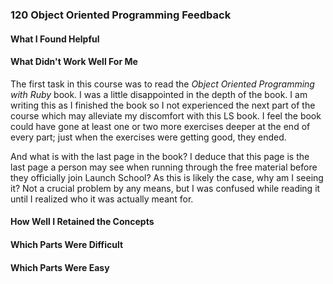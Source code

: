### **120 Object Oriented Programming Feedback**
#### **What I Found Helpful**

#### **What Didn't Work Well For Me**
The first task in this course was to read the _Object Oriented Programming with Ruby_ book. I was a little disappointed in the depth of the book. I am writing this as I finished the book so I not experienced the next part of the course which may alleviate my discomfort with this LS book. I feel the book could have gone at least one or two more exercises deeper at the end of every part; just when the exercises were getting good, they ended.

And what is with the last page in the book? I deduce that this page is the last page a person may see when running through the free material before they officially join Launch School? As this is likely the case, why am I seeing it? Not a crucial problem by any means, but I was confused while reading it until I realized who it was actually meant for.

#### **How Well I Retained the Concepts**

#### **Which Parts Were Difficult**

#### **Which Parts Were Easy**
